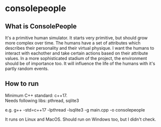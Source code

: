 # consolepeople
## What is ConsolePeople
It's a primitive human simulator. It starts very primitive, but should grow more complex over time. The humans have a set of attributes which describes their personality and their virtual physique. I want the humans to interact with eachother and take certain actions based on their attribute values. In a more sophisticated stadium of the project, the environment should be of importance too. It will influence the life of the humans with it's partly random events.

## How to run
Minimum C++ standard: c++17.  
Needs following libs: pthread, sqlite3

e.g. g++ -std=c++17 -lpthread -lsqlite3 -g main.cpp -o consolepeople

It runs on Linux and MacOS. Should run on Windows too, but I didn't check.